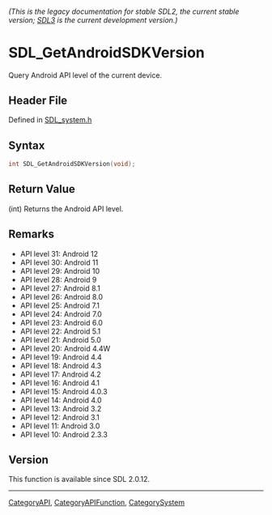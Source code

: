 ###### (This is the legacy documentation for stable SDL2, the current stable version; [SDL3](https://wiki.libsdl.org/SDL3/) is the current development version.)
# SDL_GetAndroidSDKVersion

Query Android API level of the current device.

## Header File

Defined in [SDL_system.h](https://github.com/libsdl-org/SDL/blob/SDL2/include/SDL_system.h)

## Syntax

```c
int SDL_GetAndroidSDKVersion(void);
```

## Return Value

(int) Returns the Android API level.

## Remarks

- API level 31: Android 12
- API level 30: Android 11
- API level 29: Android 10
- API level 28: Android 9
- API level 27: Android 8.1
- API level 26: Android 8.0
- API level 25: Android 7.1
- API level 24: Android 7.0
- API level 23: Android 6.0
- API level 22: Android 5.1
- API level 21: Android 5.0
- API level 20: Android 4.4W
- API level 19: Android 4.4
- API level 18: Android 4.3
- API level 17: Android 4.2
- API level 16: Android 4.1
- API level 15: Android 4.0.3
- API level 14: Android 4.0
- API level 13: Android 3.2
- API level 12: Android 3.1
- API level 11: Android 3.0
- API level 10: Android 2.3.3

## Version

This function is available since SDL 2.0.12.

----
[CategoryAPI](CategoryAPI), [CategoryAPIFunction](CategoryAPIFunction), [CategorySystem](CategorySystem)

